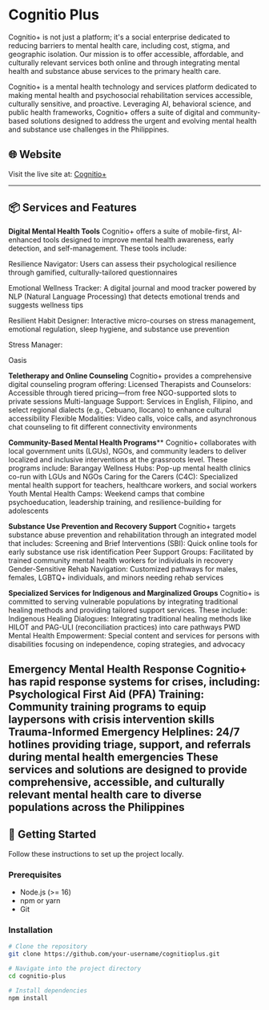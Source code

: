 # Cognitio Plus

Cognitio+ is not just a platform; it's a social enterprise dedicated to reducing barriers to mental health care, including cost, stigma, and geographic isolation. Our mission is to offer accessible, affordable, and culturally relevant services both online and through integrating mental health and substance abuse services to the primary health care. 

Cognitio+ is a mental health technology and services platform dedicated to making mental health and psychosocial rehabilitation services accessible, culturally sensitive, and proactive. Leveraging AI, behavioral science, and public health frameworks, Cognitio+ offers a suite of digital and community-based solutions designed to address the urgent and evolving mental health and substance use challenges in the Philippines.

## 🌐 Website

Visit the live site at: [Cognitio+](https://cognitio-plus.com)

---

## 📦 Services and Features 

**Digital Mental Health Tools**
Cognitio+ offers a suite of mobile-first, AI-enhanced tools designed to improve mental health awareness, early detection, and self-management. These tools include:

Resilience Navigator: Users can assess their psychological resilience through gamified, culturally-tailored questionnaires

Emotional Wellness Tracker: A digital journal and mood tracker powered by NLP (Natural Language Processing) that detects emotional trends and suggests wellness tips

Resilient Habit Designer: Interactive micro-courses on stress management, emotional regulation, sleep hygiene, and substance use prevention

Stress Manager: 

Oasis 

**Teletherapy and Online Counseling**
Cognitio+ provides a comprehensive digital counseling program offering:
Licensed Therapists and Counselors: Accessible through tiered pricing—from free NGO-supported slots to private sessions
Multi-language Support: Services in English, Filipino, and select regional dialects (e.g., Cebuano, Ilocano) to enhance cultural accessibility
Flexible Modalities: Video calls, voice calls, and asynchronous chat counseling to fit different connectivity environments


**Community-Based Mental Health Programs****
Cognitio+ collaborates with local government units (LGUs), NGOs, and community leaders to deliver localized and inclusive interventions at the grassroots level. These programs include:
Barangay Wellness Hubs: Pop-up mental health clinics co-run with LGUs and NGOs 
Caring for the Carers (C4C): Specialized mental health support for teachers, healthcare workers, and social workers
Youth Mental Health Camps: Weekend camps that combine psychoeducation, leadership training, and resilience-building for adolescents

**Substance Use Prevention and Recovery Support**
Cognitio+ targets substance abuse prevention and rehabilitation through an integrated model that includes:
Screening and Brief Interventions (SBI): Quick online tools for early substance use risk identification
Peer Support Groups: Facilitated by trained community mental health workers for individuals in recovery
Gender-Sensitive Rehab Navigation: Customized pathways for males, females, LGBTQ+ individuals, and minors needing rehab services

**Specialized Services for Indigenous and Marginalized Groups**
Cognitio+ is committed to serving vulnerable populations by integrating traditional healing methods and providing tailored support services. These include:
Indigenous Healing Dialogues: Integrating traditional healing methods like HILOT and PAG-ULI (reconciliation practices) into care pathways
PWD Mental Health Empowerment: Special content and services for persons with disabilities focusing on independence, coping strategies, and advocacy

Emergency Mental Health Response
Cognitio+ has rapid response systems for crises, including:
Psychological First Aid (PFA) Training: Community training programs to equip laypersons with crisis intervention skills
Trauma-Informed Emergency Helplines: 24/7 hotlines providing triage, support, and referrals during mental health emergencies
These services and solutions are designed to provide comprehensive, accessible, and culturally relevant mental health care to diverse populations across the Philippines
---

## 🚀 Getting Started

Follow these instructions to set up the project locally.

### Prerequisites

- Node.js (>= 16)
- npm or yarn
- Git

### Installation

```bash
# Clone the repository
git clone https://github.com/your-username/cognitioplus.git

# Navigate into the project directory
cd cognitio-plus

# Install dependencies
npm install

